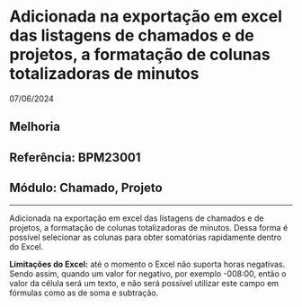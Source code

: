 # Adicionada na exportação em excel das listagens de chamados e de projetos, a formatação de colunas totalizadoras de minutos
07/06/2024
## Melhoria
## Referência: BPM23001
## Módulo: Chamado, Projeto
***

Adicionada na exportação em excel das listagens de chamados e de projetos, a formatação de colunas totalizadoras de minutos. Dessa forma é possível selecionar as colunas para obter somatórias rapidamente dentro do Excel.

**Limitações do Excel:** até o momento o Excel não suporta horas negativas. Sendo assim, quando um valor for negativo, por exemplo -008:00, então o valor da célula será um texto, e não será possível utilizar este campo em fórmulas como as de soma e subtração.
